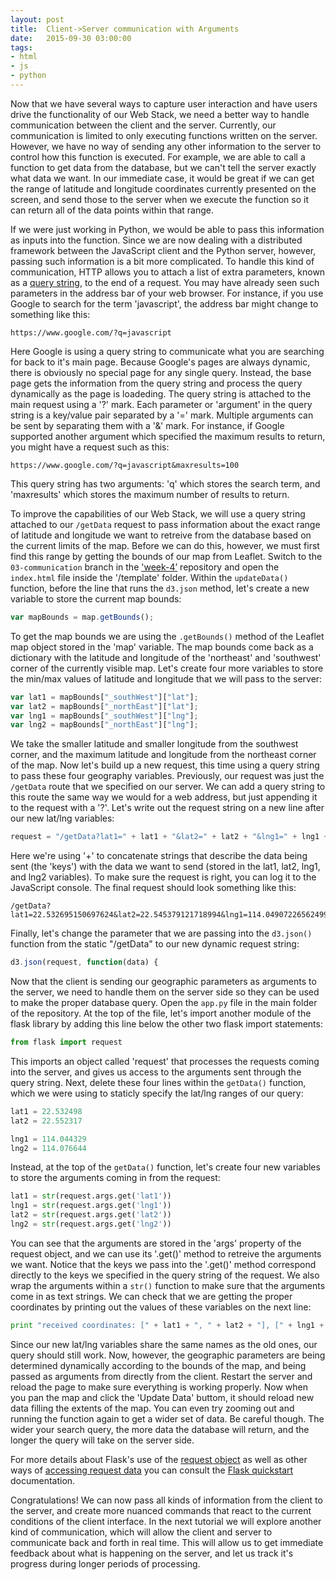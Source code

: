 ```yaml
---
layout: post
title:  Client->Server communication with Arguments
date:   2015-09-30 03:00:00
tags:
- html
- js
- python
---
```


Now that we have several ways to capture user interaction and have users drive the functionality of our Web Stack, we need a better way to handle communication between the client and the server. Currently, our communication is limited to only executing functions written on the server. However, we have no way of sending any other information to the server to control how this function is executed. For example, we are able to call a function to get data from the database, but we can't tell the server exactly what data we want. In our immediate case, it would be great if we can get the range of latitude and longitude coordinates currently presented on the screen, and send those to the server when we execute the function so it can return all of the data points within that range.

If we were just working in Python, we would be able to pass this information as inputs into the function. Since we are now dealing with a distributed framework between the JavaScript client and the Python server, however, passing such information is a bit more complicated. To handle this kind of communication, HTTP allows you to attach a list of extra parameters, known as a [query string](https://en.wikipedia.org/wiki/Query_string), to the end of a request. You may have already seen such parameters in the address bar of your web browser. For instance, if you use Google to search for the term 'javascript', the address bar might change to something like this:

```
https://www.google.com/?q=javascript
```

Here Google is using a query string to communicate what you are searching for back to it's main page. Because Google's pages are always dynamic, there is obviously no special page for any single query. Instead, the base page gets the information from the query string and process the query dynamically as the page is loadeding. The query string is attached to the main request using a '?' mark. Each parameter or 'argument' in the query string is a key/value pair separated by a '=' mark. Multiple arguments can be sent by separating them with a '&' mark. For instance, if Google supported another argument which specified the maximum results to return, you might have a request such as this:

```
https://www.google.com/?q=javascript&maxresults=100
```

This query string has two arguments: 'q' which stores the search term, and 'maxresults' which stores the maximum number of results to return. 

To improve the capabilities of our Web Stack, we will use a query string attached to our `/getData` request to pass information about the exact range of latitude and longitude we want to retreive from the database based on the current limits of the map. Before we can do this, however, we must first find this range by getting the bounds of our map from Leaflet. Switch to the `03-communication` branch in the ['week-4’](https://github.com/data-mining-the-city/week-4) repository and open the `index.html` file inside the '/template' folder. Within the `updateData()` function, before the line that runs the `d3.json` method, let's create a new variable to store the current map bounds:

```javascript
var mapBounds = map.getBounds();
```

To get the map bounds we are using the `.getBounds()` method of the Leaflet map object stored in the 'map' variable. The map bounds come back as a dictionary with the latitude and longitude of the 'northeast' and 'southwest' corner of the currently visible map. Let's create four more variables to store the min/max values of latitude and longitude that we will pass to the server:

```javascript
var lat1 = mapBounds["_southWest"]["lat"];
var lat2 = mapBounds["_northEast"]["lat"];
var lng1 = mapBounds["_southWest"]["lng"];
var lng2 = mapBounds["_northEast"]["lng"];
```

We take the smaller latitude and smaller longitude from the southwest corner, and the maximum latitude and longitude from the northeast corner of the map. Now let's build up a new request, this time using a query string to pass these four geography variables. Previously, our request was just the `/getData` route that we specified on our server. We can add a query string to this route the same way we would for a web address, but just appending it to the request with a '?'. Let's write out the request string on a new line after our new lat/lng variables:

```javascript
request = "/getData?lat1=" + lat1 + "&lat2=" + lat2 + "&lng1=" + lng1 + "&lng2=" + lng2
```

Here we're using '+' to concatenate strings that describe the data being sent (the 'keys') with the data we want to send (stored in the lat1, lat2, lng1, and lng2 variables). To make sure the request is right, you can log it to the JavaScript console. The final request should look something like this:

```
/getData?lat1=22.532695150697624&lat2=22.545379121718994&lng1=114.04907226562499&lng2=114.07510042190552
```

Finally, let's change the parameter that we are passing into the `d3.json()` function from the static "/getData" to our new dynamic request string:

```javascript
d3.json(request, function(data) {
```

Now that the client is sending our geographic parameters as arguments to the server, we need to handle them on the server side so they can be used to make the proper database query. Open the `app.py` file in the main folder of the repository. At the top of the file, let's import another module of the flask library by adding this line below the other two flask import statements:

```python
from flask import request
```

This imports an object called 'request' that processes the requests coming into the server, and gives us access to the arguments sent through the query string. Next, delete these four lines within the `getData()` function, which we were using to staticly specify the lat/lng ranges of our query:

```python
lat1 = 22.532498
lat2 = 22.552317

lng1 = 114.044329
lng2 = 114.076644
```

Instead, at the top of the `getData()` function, let's create four new variables to store the arguments coming in from the request:

```python
lat1 = str(request.args.get('lat1'))
lng1 = str(request.args.get('lng1'))
lat2 = str(request.args.get('lat2'))
lng2 = str(request.args.get('lng2'))
```

You can see that the arguments are stored in the 'args' property of the request object, and we can use its '.get()' method to retreive the arguments we want. Notice that the keys we pass into the '.get()' method correspond directly to the keys we specified in the query string of the request. We also wrap the arguments within a `str()` function to make sure that the arguments come in as text strings. We can check that we are getting the proper coordinates by printing out the values of these variables on the next line:

```python
print "received coordinates: [" + lat1 + ", " + lat2 + "], [" + lng1 + ", " + lng2 + "]"
```

Since our new lat/lng variables share the same names as the old ones, our query should still work. Now, however, the geographic parameters are being determined dynamically according to the bounds of the map, and being passed as arguments from directly from the client. Restart the server and reload the page to make sure everything is working properly. Now when you pan the map and click the 'Update Data' buttom, it should reload new data filling the extents of the map. You can even try zooming out and running the function again to get a wider set of data. Be careful though. The wider your search query, the more data the database will return, and the longer the query will take on the server side.

For more details about Flask's use of the [request object](http://flask.pocoo.org/docs/0.10/quickstart/#the-request-object) as well as other ways of [accessing request data](http://flask.pocoo.org/docs/0.10/quickstart/#the-request-object) you can consult the [Flask quickstart](http://flask.pocoo.org/docs/0.10/quickstart/) documentation.

Congratulations! We can now pass all kinds of information from the client to the server, and create more nuanced commands that react to the current conditions of the client interface. In the next tutorial we will explore another kind of communication, which will allow the client and server to communicate back and forth in real time. This will allow us to get immediate feedback about what is happening on the server, and let us track it's progress during longer periods of processing.